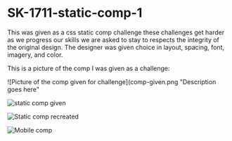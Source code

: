 # SK-1711-static-comp-1

This was given as a css static comp challenge these challenges get harder as we progress our skills we are asked to stay to respects the integrity of the original design.  The designer was given choice in layout, spacing, font, imagery, and color. 

This is a picture of the comp I was given as a challenge:



![Picture of the comp given for challenge](comp-given.png "Description goes here"

![static comp given](http://images/comp-given.png)

![Static comp recreated](http://images/fullsite-screen-shot.png)


![Mobile comp](http://images/mobile-screen-shoot.png)

